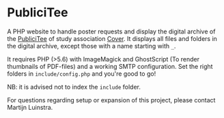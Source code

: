 # PubliciTee #

A PHP website to handle poster requests and display the digital archive of the [PubliciTee](https://www.svcover.nl/commissies.php?commissie=publicitee) of study association [Cover](https://www.svcover.nl/). It displays all files and folders in the digital archive, except those with a name starting with `_`. 

It requires PHP (>5.6) with ImageMagick and GhostScript (To render thumbnails of PDF-files) and a working SMTP configuration.
Set the right folders in `include/config.php` and you're good to go!

NB: it is advised not to index the `include` folder.

For questions regarding setup or expansion of this project, please contact Martijn Luinstra.